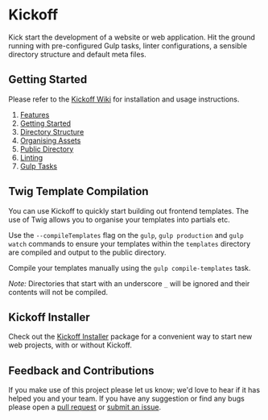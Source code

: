 # Kickoff

Kick start the development of a website or web application. Hit the ground running with pre-configured Gulp tasks, linter configurations, a sensible directory structure and default meta files.

## Getting Started

Please refer to the [Kickoff Wiki](https://github.com/clubstudioltd/kickoff/wiki) for installation and usage instructions.

1. [Features](https://github.com/clubstudioltd/kickoff/wiki/01.-Features)
2. [Getting Started](https://github.com/clubstudioltd/kickoff/wiki/02.-Getting-Started)
3. [Directory Structure](https://github.com/clubstudioltd/kickoff/wiki/03.-Directory-Structure)
4. [Organising Assets](https://github.com/clubstudioltd/kickoff/wiki/04.-Organising-Assets)
5. [Public Directory](https://github.com/clubstudioltd/kickoff/wiki/05.-Public-Directory)
6. [Linting](https://github.com/clubstudioltd/kickoff/wiki/06.-Linting)
7. [Gulp Tasks](https://github.com/clubstudioltd/kickoff/wiki/07.-Gulp-Tasks)

## Twig Template Compilation

You can use Kickoff to quickly start building out frontend templates. The use of Twig allows you to organise your templates into partials etc.

Use the `--compileTemplates` flag on the `gulp`, `gulp production` and `gulp watch` commands to ensure your templates within the `templates` directory are compiled and output to the public directory.

Compile your templates manually using the `gulp compile-templates` task.

*Note:* Directories that start with an underscore `_` will be ignored and their contents will not be compiled.

## Kickoff Installer

Check out the [Kickoff Installer](https://github.com/clubstudioltd/kickoff-installer) package for a convenient way to start new web projects, with or without Kickoff.

## Feedback and Contributions

If you make use of this project please let us know; we'd love to hear if it has helped you and your team. If you have any suggestion or find any bugs please open a [pull request](https://github.com/clubstudioltd/kickoff/pulls) or [submit an issue](https://github.com/clubstudioltd/kickoff/issues).
